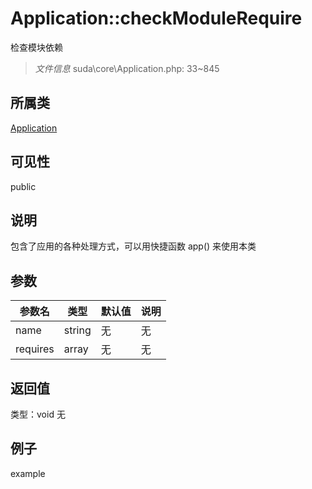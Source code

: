 # Application::checkModuleRequire
检查模块依赖
> *文件信息* suda\core\Application.php: 33~845
## 所属类 

[Application](../Application.md)

## 可见性

  public  
## 说明


包含了应用的各种处理方式，可以用快捷函数 app() 来使用本类


## 参数

 
| 参数名 | 类型 | 默认值 | 说明 |
|--------|-----|-------|-------|
 | name |  string | 无 | 无 |
 | requires |  array | 无 | 无 |
## 返回值
 
类型：void
无
## 例子

example